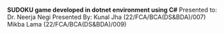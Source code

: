 **SUDOKU game developed in dotnet environment using C#**
Presented to: Dr. Neerja Negi
Presented By: Kunal Jha (22/FCA/BCA(DS&BDA)/007)
              Mikba Lama (22/FCA/BCA(DS&BDA)/009)
